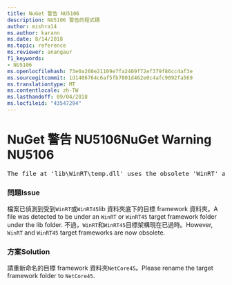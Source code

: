 ```yaml
---
title: NuGet 警告 NU5106
description: NU5106 警告的程式碼
author: mishra14
ms.author: karann
ms.date: 8/14/2018
ms.topic: reference
ms.reviewer: anangaur
f1_keywords:
- NU5106
ms.openlocfilehash: 73e0a260e21109e7fa2409f72ef379f86cc4af3e
ms.sourcegitcommit: 1d1406764c6af5fb7801d462e0c4afc9092fa569
ms.translationtype: MT
ms.contentlocale: zh-TW
ms.lasthandoff: 09/04/2018
ms.locfileid: "43547294"
---
```

# <a name="nuget-warning-nu5106"></a><span data-ttu-id="b687e-103">NuGet 警告 NU5106</span><span class="sxs-lookup"><span data-stu-id="b687e-103">NuGet Warning NU5106</span></span>
<pre>The file at 'lib\WinRT\temp.dll' uses the obsolete 'WinRT' as the framework folder. Replace 'WinRT' or 'WinRT45' with 'NetCore45'.</pre>

### <a name="issue"></a><span data-ttu-id="b687e-104">問題</span><span class="sxs-lookup"><span data-stu-id="b687e-104">Issue</span></span>

<span data-ttu-id="b687e-105">檔案已偵測到受到`WinRT`或`WinRT45`lib 資料夾底下的目標 framework 資料夾。</span><span class="sxs-lookup"><span data-stu-id="b687e-105">A file was detected to be under an `WinRT` or `WinRT45` target framework folder under the lib folder.</span></span> <span data-ttu-id="b687e-106">不過，`WinRT`和`WinRT45`目標架構現在已過時。</span><span class="sxs-lookup"><span data-stu-id="b687e-106">However, `WinRT` and `WinRT45` target frameworks are now obsolete.</span></span>


### <a name="solution"></a><span data-ttu-id="b687e-107">方案</span><span class="sxs-lookup"><span data-stu-id="b687e-107">Solution</span></span>

<span data-ttu-id="b687e-108">請重新命名的目標 framework 資料夾`NetCore45`。</span><span class="sxs-lookup"><span data-stu-id="b687e-108">Please rename the target framework folder to `NetCore45`.</span></span>

